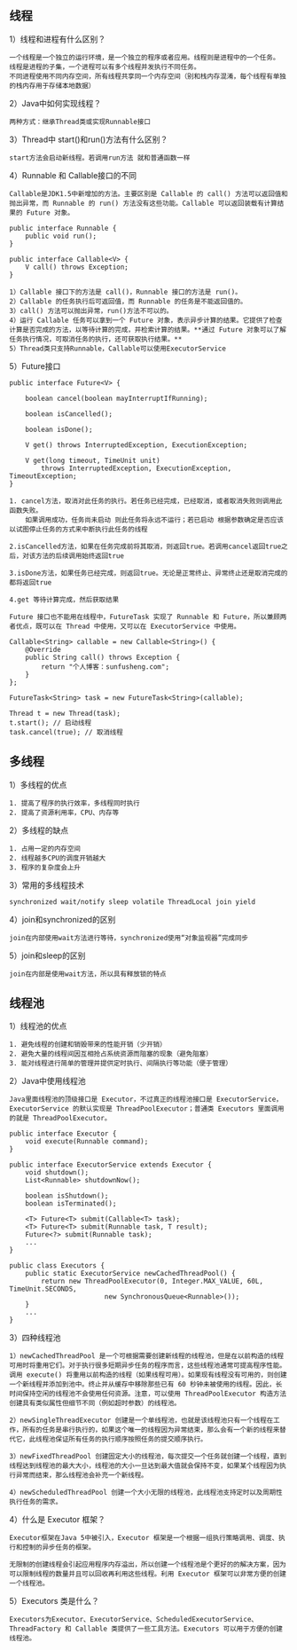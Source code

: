 ## 线程

1）线程和进程有什么区别？

	一个线程是一个独立的运行环境，是一个独立的程序或者应用。线程则是进程中的一个任务。
	线程是进程的子集，一个进程可以有多个线程并发执行不同任务。
	不同进程使用不同内存空间，所有线程共享同一个内存空间（别和栈内存混淆，每个线程有单独的栈内存用于存储本地数据）

2）Java中如何实现线程？

	两种方式：继承Thread类或实现Runnable接口

3）Thread中 start()和run()方法有什么区别？

	start方法会启动新线程。若调用run方法 就和普通函数一样

4）Runnable 和 Callable接口的不同

	Callable是JDK1.5中新增加的方法。主要区别是 Callable 的 call() 方法可以返回值和抛出异常，而 Runnable 的 run() 方法没有这些功能。Callable 可以返回装载有计算结果的 Future 对象。
	
	public interface Runnable {
		public void run();
	}

	public interface Callable<V> {
		V call() throws Exception;
	}
	
	1）Callable 接口下的方法是 call()，Runnable 接口的方法是 run()。
	2）Callable 的任务执行后可返回值，而 Runnable 的任务是不能返回值的。
	3）call() 方法可以抛出异常，run()方法不可以的。
	4）运行 Callable 任务可以拿到一个 Future 对象，表示异步计算的结果。它提供了检查计算是否完成的方法，以等待计算的完成，并检索计算的结果。**通过 Future 对象可以了解任务执行情况，可取消任务的执行，还可获取执行结果。**
	5）Thread类只支持Runnable，Callable可以使用ExecutorService

5）Future接口

	public interface Future<V> {

		boolean cancel(boolean mayInterruptIfRunning);

		boolean isCancelled();

		boolean isDone();

		V get() throws InterruptedException, ExecutionException;

		V get(long timeout, TimeUnit unit)
    		throws InterruptedException, ExecutionException, TimeoutException;
	}
	
	1. cancel方法，取消对此任务的执行。若任务已经完成，已经取消，或者取消失败则调用此函数失败。
		如果调用成功，任务尚未启动 则此任务将永远不运行；若已启动 根据参数确定是否应该以试图停止任务的方式来中断执行此任务的线程
		
	2.isCancelled方法，如果在任务完成前将其取消，则返回true。若调用cancel返回true之后，对该方法的后续调用始终返回true
	
	3.isDone方法，如果任务已经完成，则返回true。无论是正常终止、异常终止还是取消完成的都将返回true
	
	4.get 等待计算完成，然后获取结果
	
	Future 接口也不能用在线程中，FutureTask 实现了 Runnable 和 Future，所以兼顾两者优点，既可以在 Thread 中使用，又可以在 ExecutorService 中使用。
	
	Callable<String> callable = new Callable<String>() {
    	@Override
    	public String call() throws Exception {
        	return "个人博客：sunfusheng.com";
    	}
	};

	FutureTask<String> task = new FutureTask<String>(callable);

	Thread t = new Thread(task);
	t.start(); // 启动线程
	task.cancel(true); // 取消线程
	
## 多线程

1）多线程的优点

	1. 提高了程序的执行效率，多线程同时执行
	2. 提高了资源利用率，CPU、内存等

2）多线程的缺点

	1. 占用一定的内存空间
	2. 线程越多CPU的调度开销越大
	3. 程序的复杂度会上升
	
3）常用的多线程技术

	synchronized wait/notify sleep volatile ThreadLocal join yield  
	
4）join和synchronized的区别

	join在内部使用wait方法进行等待，synchronized使用“对象监视器”完成同步

5）join和sleep的区别

	join在内部是使用wait方法，所以具有释放锁的特点

## 线程池

1）线程池的优点

	1. 避免线程的创建和销毁带来的性能开销（少开销）
	2. 避免大量的线程间因互相抢占系统资源而阻塞的现象（避免阻塞）
	3. 能对线程进行简单的管理并提供定时执行、间隔执行等功能（便于管理）

2）Java中使用线程池

	Java里面线程池的顶级接口是 Executor，不过真正的线程池接口是 ExecutorService， ExecutorService 的默认实现是 ThreadPoolExecutor；普通类 Executors 里面调用的就是 ThreadPoolExecutor。

	public interface Executor {
		void execute(Runnable command);
	}

	public interface ExecutorService extends Executor {
		void shutdown();
		List<Runnable> shutdownNow();
	
		boolean isShutdown();
		boolean isTerminated();
	
		<T> Future<T> submit(Callable<T> task);
		<T> Future<T> submit(Runnable task, T result);
		Future<?> submit(Runnable task);
		...
	}

	public class Executors {
		public static ExecutorService newCachedThreadPool() {
    		return new ThreadPoolExecutor(0, Integer.MAX_VALUE, 60L, TimeUnit.SECONDS, 
    						new SynchronousQueue<Runnable>());
		}
		...
	}

3）四种线程池

	1）newCachedThreadPool 是一个可根据需要创建新线程的线程池，但是在以前构造的线程可用时将重用它们。对于执行很多短期异步任务的程序而言，这些线程池通常可提高程序性能。调用 execute() 将重用以前构造的线程（如果线程可用）。如果现有线程没有可用的，则创建一个新线程并添加到池中。终止并从缓存中移除那些已有 60 秒钟未被使用的线程。因此，长时间保持空闲的线程池不会使用任何资源。注意，可以使用 ThreadPoolExecutor 构造方法创建具有类似属性但细节不同（例如超时参数）的线程池。

	2）newSingleThreadExecutor 创建是一个单线程池，也就是该线程池只有一个线程在工作，所有的任务是串行执行的，如果这个唯一的线程因为异常结束，那么会有一个新的线程来替代它，此线程池保证所有任务的执行顺序按照任务的提交顺序执行。

	3）newFixedThreadPool 创建固定大小的线程池，每次提交一个任务就创建一个线程，直到线程达到线程池的最大大小，线程池的大小一旦达到最大值就会保持不变，如果某个线程因为执行异常而结束，那么线程池会补充一个新线程。

	4）newScheduledThreadPool 创建一个大小无限的线程池，此线程池支持定时以及周期性执行任务的需求。

4）什么是 Executor 框架？

	Executor框架在Java 5中被引入，Executor 框架是一个根据一组执行策略调用、调度、执行和控制的异步任务的框架。

	无限制的创建线程会引起应用程序内存溢出，所以创建一个线程池是个更好的的解决方案，因为可以限制线程的数量并且可以回收再利用这些线程。利用 Executor 框架可以非常方便的创建一个线程池。

5）Executors 类是什么？

	Executors为Executor、ExecutorService、ScheduledExecutorService、ThreadFactory 和 Callable 类提供了一些工具方法。Executors 可以用于方便的创建线程池。